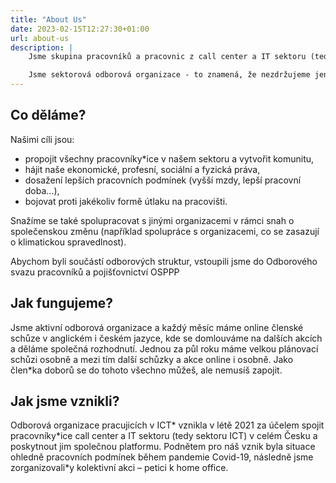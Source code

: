 ```yaml
---
title: "About Us"
date: 2023-02-15T12:27:30+01:00
url: about-us
description: |
    Jsme skupina pracovníků a pracovnic z call center a IT sektoru (tedy sektoru ICT)  v celém Česku a společně se scházíme, abychom řešili naše pracovní podmínky, společně se zamýšleli jak je změnit a navzájem se v jejich změně podporovali.

    Jsme sektorová odborová organizace - to znamená, že nezdržujeme jenom zaměstnance\*kyně na jednom pracovišti, ale všechny, co v sektoru ICT pracují jako jednotlivce nebo celé pracoviště. Našimi členkami a členy jsou jak programátoři\*ky, testeři\*ky apod., ale i pracovníci\*ce call center, back office a mnoho dalších.
---
```


## Co děláme?

Našimi cíli jsou:

- propojit všechny pracovníky\*ice v našem sektoru a vytvořit komunitu,
- hájit naše ekonomické, profesní, sociální a fyzická práva,
- dosažení lepších pracovních podmínek (vyšší mzdy, lepší pracovní doba...),
- bojovat proti jakékoliv formě útlaku na pracovišti.

Snažíme se také spolupracovat s jinými organizacemi v rámci snah o společenskou změnu (například spolupráce s organizacemi, co se zasazují o klimatickou spravedlnost).

Abychom byli součástí odborových struktur, vstoupili jsme do Odborového svazu pracovníků a pojišťovnictví OSPPP

## Jak fungujeme?

Jsme aktivní odborová organizace a každý měsíc máme online členské schůze v anglickém i českém jazyce, kde se domlouváme na dalších akcích a děláme společná rozhodnutí. Jednou za půl roku máme velkou plánovací schůzi osobně a mezi tím další schůzky a akce online i osobně. Jako člen\*ka doborů se do tohoto všechno můžeš, ale nemusíš zapojit.

## Jak jsme vznikli?

Odborová organizace pracujicích v ICT* vznikla v létě 2021 za účelem spojit pracovníky\*ice call center a IT sektoru (tedy sektoru ICT)  v celém Česku a poskytnout jim společnou platformu. Podnětem pro náš vznik byla situace ohledně pracovních podmínek během pandemie Covid-19, následně jsme zorganizovali\*y kolektivní akci – petici k home office.

